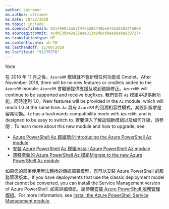 ```yaml
---
author: sptramer
ms.author: sttramer
ms.date: 10/22/2018
ms.topic: include
ms.openlocfilehash: 02a7969c5a52f47de2024485e642ed03834fe8e9
ms.sourcegitcommit: ac4b53bb42a25aae013a9d8cd9ae98ada9397274
ms.translationtype: HT
ms.contentlocale: zh-TW
ms.lasthandoff: 11/08/2018
ms.locfileid: "51275770"
---
```

> [!NOTE]
> 
> <span data-ttu-id="ab697-101">在 2018 年 11 月之後，`AzureRM` 模組就不會新增任何功能或 Cmdlet。</span><span class="sxs-lookup"><span data-stu-id="ab697-101">After November 2018, there will be no new features or cmdlets added to the `AzureRM` module.</span></span> <span data-ttu-id="ab697-102">`AzureRM` 會繼續提供支援及收到錯誤修正。</span><span class="sxs-lookup"><span data-stu-id="ab697-102">`AzureRM` will continue to be supported and receive bugfixes.</span></span> <span data-ttu-id="ab697-103">我們會在 `Az` 模組中提供新功能，同時達到 1.0。</span><span class="sxs-lookup"><span data-stu-id="ab697-103">New features will be provided in the `Az` module, which will reach 1.0 at the same time.</span></span> <span data-ttu-id="ab697-104">`Az` 具有 `AzureRM` 的回溯相容性模式，其設計訴求是容易切換。</span><span class="sxs-lookup"><span data-stu-id="ab697-104">`Az` has a backwards compatibility mode with `AzureRM`, and is designed to be easy to switch to.</span></span> <span data-ttu-id="ab697-105">若要深入了解這個新模組以及如何升級，請參閱：</span><span class="sxs-lookup"><span data-stu-id="ab697-105">To learn more about this new module and how to upgrade, see:</span></span>
>
> * [<span data-ttu-id="ab697-106">Azure PowerShell Az 模組簡介</span><span class="sxs-lookup"><span data-stu-id="ab697-106">Introducing the Azure PowerShell Az module</span></span>](/powershell/azure/new-azureps-module-az)
> * [<span data-ttu-id="ab697-107">安裝 Azure PowerShell Az 模組</span><span class="sxs-lookup"><span data-stu-id="ab697-107">Install Azure PowerShell Az module</span></span>](/powershell/azure/install-az-ps)
> * [<span data-ttu-id="ab697-108">遷移至新的 Azure PowerShell Az 模組</span><span class="sxs-lookup"><span data-stu-id="ab697-108">Migrate to the new Azure PowerShell Az module</span></span>](/powershell/azure/migrate-from-azurerm-to-az)
>
> <span data-ttu-id="ab697-109">如果您的部署使用無法轉換的傳統部署模型，您可以安裝 Azure PowerShell 的服務管理版本。</span><span class="sxs-lookup"><span data-stu-id="ab697-109">If you have deployments that use the classic deployment model that cannot be converted, you can install the Service Management version of Azure PowerShell.</span></span> <span data-ttu-id="ab697-110">如需詳細資訊，請參閱[安裝 Azure PowerShell 服務管理模組](/powershell/azure/servicemanagement/install-azure-ps)。</span><span class="sxs-lookup"><span data-stu-id="ab697-110">For more information, see [Install the Azure PowerShell Service Management module](/powershell/azure/servicemanagement/install-azure-ps).</span></span>
